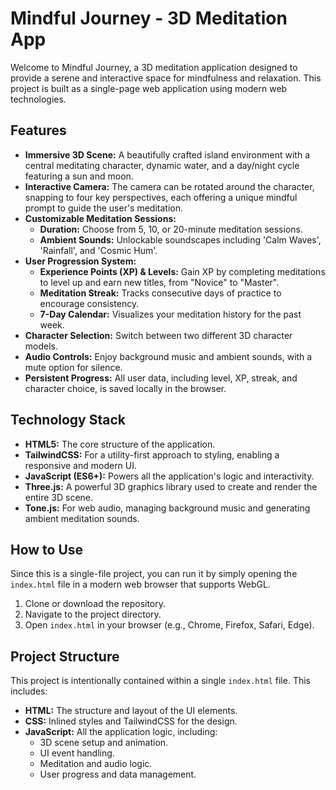 # Mindful Journey - 3D Meditation App

Welcome to Mindful Journey, a 3D meditation application designed to provide a serene and interactive space for mindfulness and relaxation. This project is built as a single-page web application using modern web technologies.

## Features

*   **Immersive 3D Scene:** A beautifully crafted island environment with a central meditating character, dynamic water, and a day/night cycle featuring a sun and moon.
*   **Interactive Camera:** The camera can be rotated around the character, snapping to four key perspectives, each offering a unique mindful prompt to guide the user's meditation.
*   **Customizable Meditation Sessions:**
    *   **Duration:** Choose from 5, 10, or 20-minute meditation sessions.
    *   **Ambient Sounds:** Unlockable soundscapes including 'Calm Waves', 'Rainfall', and 'Cosmic Hum'.
*   **User Progression System:**
    *   **Experience Points (XP) & Levels:** Gain XP by completing meditations to level up and earn new titles, from "Novice" to "Master".
    *   **Meditation Streak:** Tracks consecutive days of practice to encourage consistency.
    *   **7-Day Calendar:** Visualizes your meditation history for the past week.
*   **Character Selection:** Switch between two different 3D character models.
*   **Audio Controls:** Enjoy background music and ambient sounds, with a mute option for silence.
*   **Persistent Progress:** All user data, including level, XP, streak, and character choice, is saved locally in the browser.

## Technology Stack

*   **HTML5:** The core structure of the application.
*   **TailwindCSS:** For a utility-first approach to styling, enabling a responsive and modern UI.
*   **JavaScript (ES6+):** Powers all the application's logic and interactivity.
*   **Three.js:** A powerful 3D graphics library used to create and render the entire 3D scene.
*   **Tone.js:** For web audio, managing background music and generating ambient meditation sounds.

## How to Use

Since this is a single-file project, you can run it by simply opening the `index.html` file in a modern web browser that supports WebGL.

1.  Clone or download the repository.
2.  Navigate to the project directory.
3.  Open `index.html` in your browser (e.g., Chrome, Firefox, Safari, Edge).

## Project Structure

This project is intentionally contained within a single `index.html` file. This includes:

*   **HTML:** The structure and layout of the UI elements.
*   **CSS:** Inlined styles and TailwindCSS for the design.
*   **JavaScript:** All the application logic, including:
    *   3D scene setup and animation.
    *   UI event handling.
    *   Meditation and audio logic.
    *   User progress and data management.
